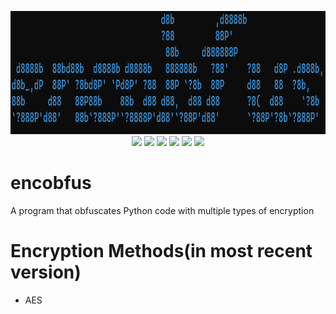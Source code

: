 <p align="center">
  <img width="600" height="197" src="banner.png"><br/>
  <a href="https://github.com/pact8/encobfus/releases"><img src="https://img.shields.io/github/release/encobfus/encobfus.svg"/></a>
  <a href="https://github.com/pact8/encobfus/issues"><img src="https://img.shields.io/github/issues/encobfus/encobfus.svg"/></a>
  <a href="https://github.com/pact8/encobfus/pulls"><img src="https://img.shields.io/github/issues-pr/encobfus/encobfus.svg"/></a>
  <a href="https://github.com/pact8/encobfus/stargazers"><img src="https://img.shields.io/github/stars/encobfus/encobfus.svg"/></a>
  <a href="https://github.com/pact8/encobfus/network"><img src="https://img.shields.io/github/forks/encobfus/encobfus.svg"/></a>
  <a href="https://github.com/pact8/encobfus/blob/master/LICENSE"><img src="https://img.shields.io/github/license/encobfus/encobfus.svg"/></a>
</p>

<h1>encobfus</h1>
A program that obfuscates Python code with multiple types of encryption

# Encryption Methods(in most recent version)

* AES

